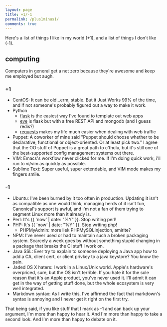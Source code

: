 ```yaml
---
layout: page
title: +1/-1
permalink: /plus1minus1/
comments: true
---
```

Here's a list of things I like in my world (+1), and a list of things I don't like (-1).

## computing

Computers in general get a net zero because they're awesome and keep me employed but augh.


### +1

- CentOS: It can be old...erm, stable. But it Just Works 99% of the time, and if not someone's probably figured out a way to make it work. 
- Python
   - [flask](http://flask.pocoo.org) is the easiest way I've found to template out web apps
   - [eve](http://python-eve.org) is flask but with a free REST APi and mongodb (and I guess redis?)
   - [requests](http://docs.python-requests.org/en/latest/) makes my life much easier when dealing with web traffic
- Puppet: A coworker of mine said "Puppet should choose whether to be declarative, functional or object-oriented. Or at least pick two." I agree that the OO stuff of Puppet is a great path to c'thulu, but it's still one of the best-supported config management systems out there.
- VIM: Emacs's workflow never clicked for me. If I'm doing quick work, i'll run to vi/vim as quickly as possible.
- Sublime Text: Super useful, super extendable, and VIM mode makes my fingers smile.


### -1

- Ubuntu: I've been burned by it too often in production. Updating it isn't as compatible as one would think, managing herds of it isn't fun, Canonical's support is awful, and I'm not a fan of them trying to segment Linux more than it already is.
- Perl: It's {{ 'now' | date: "%Y" }}. Stop writing perl!
- PHP: It's {{ 'now' | date: "%Y" }}. Stop writing php!
   - PHPMyAdmin: more liek PHPMySQLInjection, amirite?
- NPM: I've never used or had to maintain such a broken packaging system. Scarcely a week goes by without something stupid changing in a package that breaks the CI stuff I work on.
- Java SSL: Ever try to explain to someone deploying a Java app how to add a CA, client cert, or client privkey to a java keystore? You know the pain.
- Jaded OS X haters: I work in a Linux/Unix world. Apple's hardware's overpriced, sure, but the OS isn't terrible. If you hate it for the sole reason that it's an Apple product, you've never used it. I'll admit it can get in the way of getting stuff done, but the whole ecosystem is very well integrated.
- Markdown syntax: As I write this, I've affirmed the fact that markdown's syntax is annoying and I never get it right on the first try.


That being said, if you like stuff that I mark as -1 and can back up your argument, I'm more than happy to hear it. And I'm more than happy to take a second look. And I'm more than happy to debate on it.
